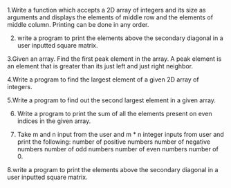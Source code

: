 1.Write a function which accepts a 2D array of integers and its size as arguments and
displays the elements of middle row and the elements of middle column. Printing can
be done in any order.

2. write a program to print the elements above the secondary diagonal in a user inputted
square matrix.

3.Given an array. Find the first peak element in the array. A peak element is an element that is greater than
its just left and just right neighbor.

4.Write a program to find the largest element of a given 2D array of integers.

5.Write a program to find out the second largest element in a given array.

6. Write a program to print the sum of all the elements present on even indices in the given array.

7. Take m and n input from the user and m * n integer inputs from user and print the following:
number of positive numbers
number of negative numbers
number of odd numbers
number of even numbers
number of 0.

8.write a program to print the elements above the secondary diagonal in a user inputted
square matrix.
